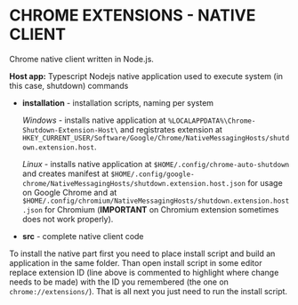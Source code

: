 # CHROME EXTENSIONS - NATIVE CLIENT

Chrome native client written in Node.js.

**Host app:** Typescript Nodejs native application used to execute system (in this case, shutdown) commands

* **installation** - installation scripts, naming per system

     *Windows* - installs native application at `%LOCALAPPDATA%\Chrome-Shutdown-Extension-Host\` and registrates extension at `HKEY_CURRENT_USER/Software/Google/Chrome/NativeMessagingHosts/shutdown.extension.host`.
     
     *Linux* - installs native application at `$HOME/.config/chrome-auto-shutdown` and creates manifest at `$HOME/.config/google-chrome/NativeMessagingHosts/shutdown.extension.host.json` for usage on Google Chrome and at `$HOME/.config/chromium/NativeMessagingHosts/shutdown.extension.host.json` for Chromium (**IMPORTANT** on Chromium extension sometimes does not work properly).

* **src** - complete native client code

To install the native part first you need to place install script and build an application in the same folder. Than open install script in some editor replace extension ID (line above is commented to highlight where change needs to be made) with the ID you remembered (the one on `chrome://extensions/`). That is all next you just need to run the install script.